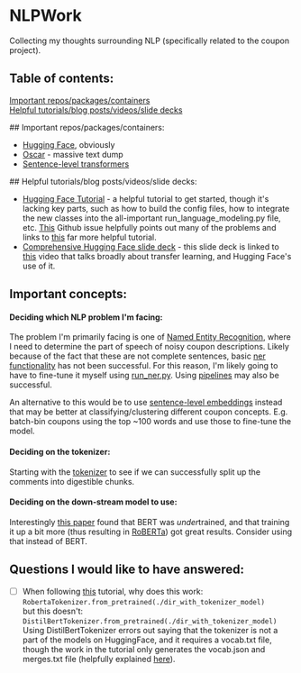 # NLPWork

Collecting my thoughts surrounding NLP (specifically related to the coupon project).

## Table of contents:
[Important repos/packages/containers](#irpc)  
[Helpful tutorials/blog posts/videos/slide decks](#htbpvsd)  

<a name="irpc"/>
## Important repos/packages/containers:

- [Hugging Face](https://github.com/huggingface), obviously
- [Oscar](https://oscar-corpus.com/) - massive text dump
- [Sentence-level transformers](https://github.com/UKPLab/sentence-transformers)

<a name="htbpvsd"/>
## Helpful tutorials/blog posts/videos/slide decks:

- [Hugging Face Tutorial](https://huggingface.co/blog/how-to-train) - a helpful tutorial to get started, though it's lacking key parts, such as how to build the config files, how to integrate the new classes into the all-important run_language_modeling.py file, etc. [This](https://github.com/huggingface/transformers/issues/3192) Github issue helpfully points out many of the problems and links to [this](https://zablo.net/blog/post/training-roberta-from-scratch-the-missing-guide-polish-language-model/) far more helpful tutorial.
- [Comprehensive Hugging Face slide deck](https://docs.google.com/presentation/d/1fIhGikFPnb7G5kr58OvYC3GN4io7MznnM0aAgadvJfc/edit#slide=id.g5888218f39_50_205) - this slide deck is linked to [this](https://www.youtube.com/watch?v=rEGB7-FlPRs) video that talks broadly about transfer learning, and Hugging Face's use of it.

## Important concepts:


#### Deciding which NLP problem I'm facing:  

The problem I'm primarily facing is one of [Named Entity Recognition](https://en.wikipedia.org/wiki/Named-entity_recognition), where I need to determine the part of speech of noisy coupon descriptions. Likely because of the fact that these are not complete sentences, basic [ner functionality](https://huggingface.co/transformers/usage.html#named-entity-recognition) has not been successful. For this reason, I'm likely going to have to fine-tune it myself using [run_ner.py](https://github.com/huggingface/transformers/blob/master/examples/token-classification/run_ner.py). Using [pipelines](https://huggingface.co/transformers/main_classes/pipelines.html) may also be successful.  

An alternative to this would be to use [sentence-level embeddings](https://arxiv.org/abs/1908.10084) instead that may be better at classifying/clustering different coupon concepts. E.g. batch-bin coupons using the top ~100 words and use those to fine-tune the model.

#### Deciding on the tokenizer:   

Starting with the [tokenizer](https://huggingface.co/transformers/main_classes/tokenizer.html) to see if we can successfully split up the comments into digestible chunks.   

#### Deciding on the down-stream model to use:

Interestingly [this paper](https://arxiv.org/abs/1907.11692) found that BERT was *under*trained, and that training it up a bit more (thus resulting in [RoBERTa](https://huggingface.co/transformers/model_doc/roberta.html)) got great results. Consider using that instead of BERT.

## Questions I would like to have answered:

- [ ] When following [this](https://huggingface.co/blog/how-to-train) tutorial, why does this work:  
      ```RobertaTokenizer.from_pretrained(./dir_with_tokenizer_model)```  
      but this doesn't:  
      ```DistilBertTokenizer.from_pretrained(./dir_with_tokenizer_model)```   
      Using DistilBertTokenizer errors out saying that the tokenizer is not a part of the models on HuggingFace, and it requires a vocab.txt file, though the work in the tutorial only generates the vocab.json and merges.txt file (helpfully explained [here](https://github.com/huggingface/transformers/issues/1083#issuecomment-524303077)).
